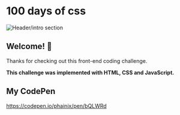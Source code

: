 # 100 days of css

![Header/intro section ](../design/Leaves.png)

## Welcome! 👋 

Thanks for checking out this front-end coding challenge. 

**This challenge was implemented with HTML, CSS and JavaScript.**

## My CodePen
https://codepen.io/phainix/pen/bQLWRd
